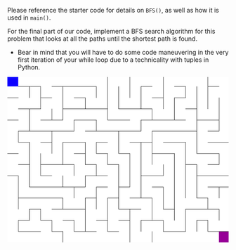 <!--title={BFS}-->

<!--concepts={if_stmts.mdx,for_loops.mdx,while_loops.mdx,lists.mdx,indexing_lists.mdx}-->

<!--badges={Algorithms:200,Python:100}-->

Please reference the starter code for details on `BFS()`, as well as how it is
used in `main()`.

For the final part of our code, implement a BFS search algorithm for this
problem that looks at all the paths until the shortest path is found.

- Bear in mind that you will have to do some code maneuvering in the very first
  iteration of your while loop due to a technicality with tuples in Python.

![gif](https://raw.githubusercontent.com/MakeSchool-Tutorials/Trees-Mazes-Python/eccc9ce59ec5e8fdf259c42bb025ffbe085f6491/P1-Solving-the-Maze/bfs_solve_maze.gif)

